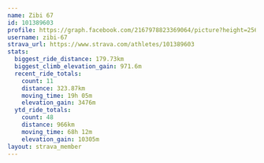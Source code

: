 ```yaml
---
name: Zibi 67
id: 101389603
profile: https://graph.facebook.com/2167978823369064/picture?height=256&width=256
username: zibi-67
strava_url: https://www.strava.com/athletes/101389603
stats:
  biggest_ride_distance: 179.73km
  biggest_climb_elevation_gain: 971.6m
  recent_ride_totals:
    count: 11
    distance: 323.87km
    moving_time: 19h 05m
    elevation_gain: 3476m
  ytd_ride_totals:
    count: 48
    distance: 966km
    moving_time: 68h 12m
    elevation_gain: 10305m
layout: strava_member
--- 
```

